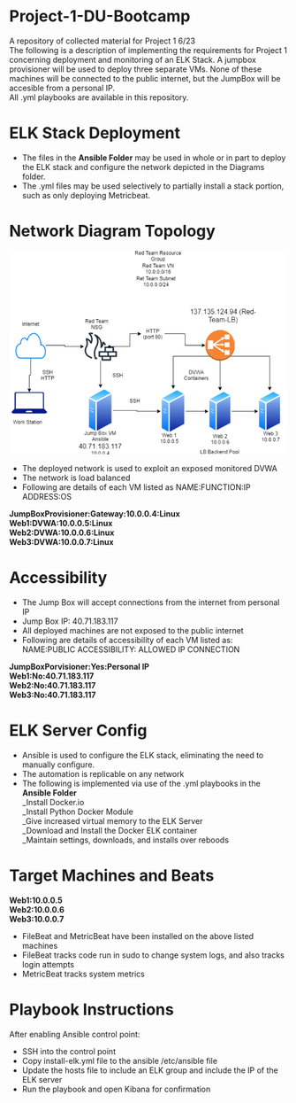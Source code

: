 # Project-1-DU-Bootcamp
A repository of collected material for Project 1 6/23<br />
The following is a description of implementing the requirements for Project 1 concerning deployment and monitoring of an ELK Stack. A jumpbox provisioner will be used to deploy three separate VMs. None of these machines will be connected to the public internet, but the JumpBox will be accesible from a personal IP. <br />
All .yml playbooks are available in this repository.


# ELK Stack Deployment
- The files in the **Ansible Folder** may be used in whole or in part to deploy the ELK stack and configure the network depicted in the Diagrams folder. <br />
- The .yml files may be used selectively to partially install a stack portion, such as only deploying Metricbeat.<br />

# Network Diagram Topology
![Network Diagram](https://github.com/ColinJClark/Project-1-DU-Bootcamp/blob/main/Diagrams/3%20VMs%20from%20Jumpbox%20Virtual%20Network.png?raw=true)
- The deployed network is used to exploit an exposed monitored DVWA<br />
- The network is load balanced<br />
- Following are details of each VM listed as NAME:FUNCTION:IP ADDRESS:OS<br />

**JumpBoxProvisioner:Gateway:10.0.0.4:Linux<br />
Web1:DVWA:10.0.0.5:Linux<br />
Web2:DVWA:10.0.0.6:Linux<br />
Web3:DVWA:10.0.0.7:Linux<br />**
# Accessibility
- The Jump Box will accept connections from the internet from personal IP<br />
- Jump Box IP: 40.71.183.117<br />
- All deployed machines are not exposed to the public internet<br />
- Following are details of accessibility of each VM listed as:<br />
NAME:PUBLIC ACCESSIBILITY: ALLOWED IP CONNECTION<br />

**JumpBoxPorvisioner:Yes:Personal IP<br />
Web1:No:40.71.183.117<br />
Web2:No:40.71.183.117<br />
Web3:No:40.71.183.117<br />**

# ELK Server Config
- Ansible is used to configure the ELK stack, eliminating the need to manually configure.<br />
- The automation is replicable on any network<br />
- The following is implemented via use of the .yml playbooks in the **Ansible Folder**<br />
_Install Docker.io<br />
_Install Python Docker Module<br />
_Give increased virtual memory to the ELK Server<br />
_Download and Install the Docker ELK container<br />
_Maintain settings, downloads, and installs over reboods<br />

# Target Machines and Beats

**Web1:10.0.0.5<br />
Web2:10.0.0.6<br />
Web3:10.0.0.7<br />**

- FileBeat and MetricBeat have been installed on the above listed machines<br />
- FileBeat tracks code run in sudo to change system logs, and also tracks login attempts<br />
- MetricBeat tracks system metrics

# Playbook Instructions
After enabling Ansible control point:<br />
- SSH into the control point<br />
- Copy install-elk.yml file to the ansible /etc/ansible file<br />
- Update the hosts file to include an ELK group and include the IP of the ELK server<br />
- Run the playbook and open Kibana for confirmation
